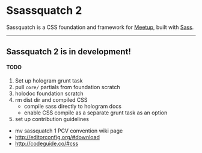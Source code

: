Ssassquatch 2
=============

Sassquatch is a CSS foundation and framework for [Meetup](http://www.meetup.com), built with [Sass](http://sass-lang.com/).

---

## Sassquatch 2 is in development!

#### TODO
1. Set up hologram grunt task
2. pull `core/` partials from foundation scratch
3. holodoc foundation scratch
4. rm dist dir and compiled CSS
	- compile sass directly to hologram docs
	- enable CSS compile as a separate grunt task as an option
3. set up contribution guidelines
  - mv sassquatch 1 PCV convention wiki page
  - http://editorconfig.org/#download
  - http://codeguide.co/#css
